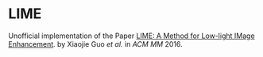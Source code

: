 # LIME
Unofficial implementation of the Paper [LIME: A Method for Low-light IMage Enhancement](https://sites.google.com/view/xjguo/lime). by Xiaojie Guo *et al.* in *ACM MM* 2016.
